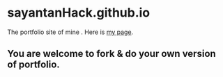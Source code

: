 # sayantanHack.github.io
The portfolio site of mine . Here is [my page](https://sayantanHack.github.io/). 

## You are welcome to fork & do your own version of  portfolio. 

